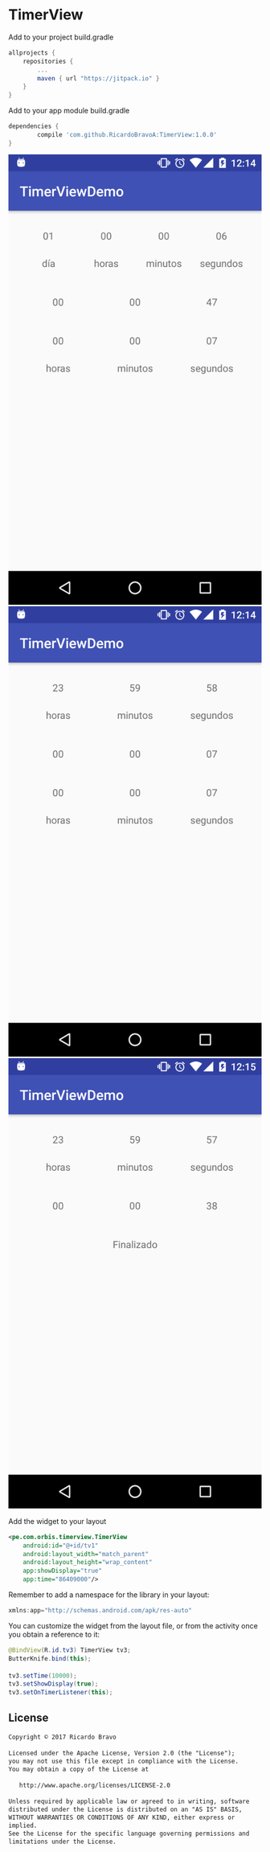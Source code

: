 # TimerView

Add to your project build.gradle
```gradle
allprojects {
	repositories {
		...
		maven { url "https://jitpack.io" }
	}
}
```

Add to your app module build.gradle
```gradle
dependencies {
        compile 'com.github.RicardoBravoA:TimerView:1.0.0'
}
```

<p align="center">
  <img src="img/img_1.png" alt="Image 1"/>
  <img src="img/img_2.png" alt="Image 2"/>
  <img src="img/img_3.png" alt="Image 3"/>
</p>

Add the widget to your layout
```xml
<pe.com.orbis.timerview.TimerView
    android:id="@+id/tv1"
    android:layout_width="match_parent"
    android:layout_height="wrap_content"
    app:showDisplay="true"
    app:time="86409000"/>
```

Remember to add a namespace for the library in your layout:
```javascript
xmlns:app="http://schemas.android.com/apk/res-auto"
```

You can customize the widget from the layout file, or from the activity once you obtain a reference to it:
```java
@BindView(R.id.tv3) TimerView tv3;
ButterKnife.bind(this);

tv3.setTime(10000);
tv3.setShowDisplay(true);
tv3.setOnTimerListener(this);
```

License
--------

    Copyright © 2017 Ricardo Bravo

    Licensed under the Apache License, Version 2.0 (the "License");
    you may not use this file except in compliance with the License.
    You may obtain a copy of the License at

       http://www.apache.org/licenses/LICENSE-2.0

    Unless required by applicable law or agreed to in writing, software
    distributed under the License is distributed on an "AS IS" BASIS,
    WITHOUT WARRANTIES OR CONDITIONS OF ANY KIND, either express or implied.
    See the License for the specific language governing permissions and
    limitations under the License.